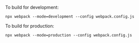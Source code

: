 To build for development:

```
npx webpack --mode=development --config webpack.config.js
```

To build for production:

```
npx webpack --mode=production --config webpack.config.js
```
